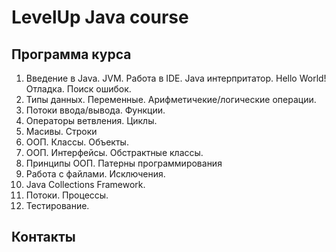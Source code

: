 # LevelUp Java course

## Программа курса

1. Введение в Java. JVM. Работа в IDE. Java интерпритатор. Hello World!
   Отладка. Поиск ошибок.
2. Типы данных. Переменные. Арифметичекие/логические операции.
3. Потоки ввода/вывода.
   Функции.
4. Операторы ветвления. Циклы.
5. Масивы. Строки
6. ООП. Классы. Объекты.
7. ООП. Интерфейсы. Обстрактные классы.
8. Принципы ООП. Патерны программирования
9. Работа с файлами.
   Исключения.
10. Java Collections Framework.
11. Потоки. Процессы.
12. Тестирование.

## Контакты
